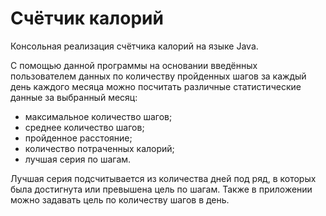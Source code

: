 # Счётчик калорий

Консольная реализация счётчика калорий на языке Java.

С помощью данной программы на основании введённых пользователем данных по количеству пройденных шагов за каждый день
каждого месяца можно посчитать различные статистические данные за выбранный месяц:

- максимальное количество шагов;
- среднее количество шагов;
- пройденное расстояние;
- количество потраченных калорий;
- лучшая серия по шагам.

Лучшая серия подсчитывается из количества дней под ряд, в которых была достигнута или превышена цель по шагам. Также в
приложении можно задавать цель по количеству шагов в день.
